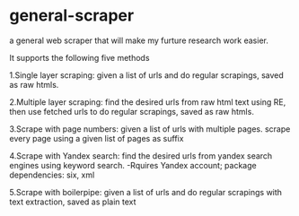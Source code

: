 # general-scraper
a general web scraper that will make my furture research work easier.

It supports the following five methods

1.Single layer scraping: given a list of urls and do regular scrapings, saved as raw htmls.

2.Multiple layer scraping: find the desired urls from raw html text using RE, then use fetched urls to do regular
scrapings, saved as raw htmls.

3.Scrape with page numbers: given a list of urls with multiple pages. scrape every page using a given list of pages as suffix

4.Scrape with Yandex search: find the desired urls from yandex search engines using keyword search. 
-Rquires Yandex account; package dependencies: six, xml

5.Scrape with boilerpipe: given a list of urls and do regular scrapings with text extraction, saved as plain text
